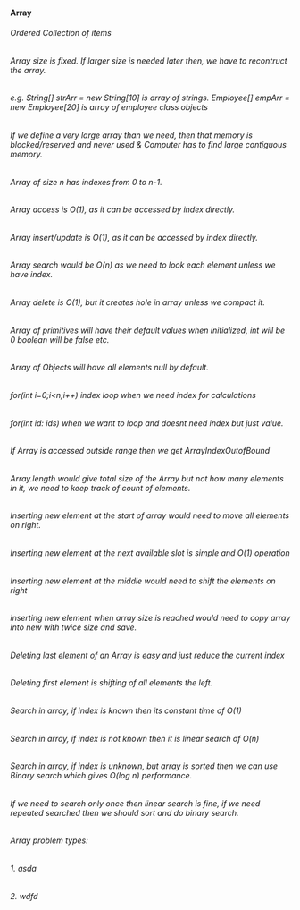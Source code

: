 #### Array
###### Ordered Collection of items
###### Array size is fixed. If larger size is needed later then, we have to recontruct the array.
###### e.g. String[] strArr = new String[10] is array of strings. Employee[] empArr = new Employee[20] is array of employee class objects
###### If we define a very large array than we need, then that memory is blocked/reserved and never used & Computer has to find large contiguous memory.
###### Array of size n has indexes from 0 to n-1. 
###### Array access is O(1), as it can be accessed by index directly.
###### Array insert/update is O(1), as it can be accessed by index directly.
###### Array search would be O(n) as we need to look each element unless we have index.
###### Array delete is O(1), but it creates hole in array unless we compact it.
###### Array of primitives will have their default values when initialized, int will be 0 boolean will be false etc.
###### Array of Objects will have all elements null by default.
###### for(int i=0;i<n;i++) index loop when we need index for calculations
###### for(int id: ids) when we want to loop and doesnt need index but just value.
###### If Array is accessed outside range then we get ArrayIndexOutofBound
###### Array.length would give total size of the Array but not how many elements in it, we need to keep track of count of elements.
###### Inserting new element at the start of array would need to move all elements on right. 
###### Inserting new element at the next available slot is simple and O(1) operation
###### Inserting new element at the middle would need to shift the elements on right
###### inserting new element when array size is reached would need to copy array into new with twice size and save.
###### Deleting last element of an Array is easy and just reduce the current index
###### Deleting first element is shifting of all elements the left.
###### Search in array, if index is known then its constant time of O(1)
###### Search in array, if index is not known then it is linear search of O(n)
###### Search in array, if index is unknown, but array is sorted then we can use Binary search which gives O(log n) performance.
###### If we need to search only once then linear search is fine, if we need repeated searched then we should sort and do binary search.
###### Array problem types:
###### 1. asda
###### 2. wdfd


